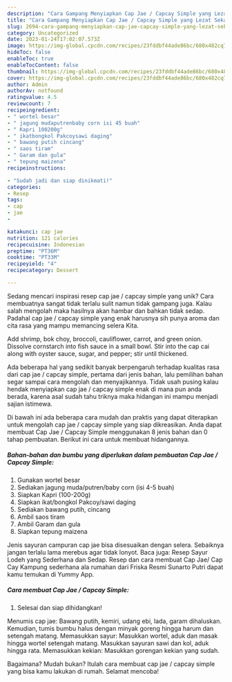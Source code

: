 ```yaml
---
description: "Cara Gampang Menyiapkan Cap Jae / Capcay Simple yang Lezat Sekali"
title: "Cara Gampang Menyiapkan Cap Jae / Capcay Simple yang Lezat Sekali"
slug: 2694-cara-gampang-menyiapkan-cap-jae-capcay-simple-yang-lezat-sekali
category: Uncategorized
date: 2023-01-24T17:02:07.573Z
image: https://img-global.cpcdn.com/recipes/23fddbf44ade86bc/680x482cq70/cap-jae-capcay-simple-foto-resep-utama.jpg
hideToc: false
enableToc: true
enableTocContent: false
thumbnail: https://img-global.cpcdn.com/recipes/23fddbf44ade86bc/680x482cq70/cap-jae-capcay-simple-foto-resep-utama.jpg
cover: https://img-global.cpcdn.com/recipes/23fddbf44ade86bc/680x482cq70/cap-jae-capcay-simple-foto-resep-utama.jpg
author: Admin
authorAv: notfound
ratingvalue: 4.5
reviewcount: 7
recipeingredient:
- " wortel besar"
- " jagung mudaputrenbaby corn isi 45 buah"
- " Kapri 100200g"
- " ikatbongkol Pakcoysawi daging"
- " bawang putih cincang"
- " saos tiram"
- " Garam dan gula"
- " tepung maizena"
recipeinstructions:

- "Sudah jadi dan siap dinikmati!"
categories:
- Resep
tags:
- cap
- jae
- 

katakunci: cap jae  
nutrition: 121 calories
recipecuisine: Indonesian
preptime: "PT36M"
cooktime: "PT33M"
recipeyield: "4"
recipecategory: Dessert

---
```





Sedang mencari inspirasi resep cap jae / capcay simple yang unik? Cara membuatnya sangat tidak terlalu sulit namun tidak gampang juga. Kalau salah mengolah maka hasilnya akan hambar dan bahkan tidak sedap. Padahal cap jae / capcay simple yang enak harusnya sih punya aroma dan cita rasa yang mampu memancing selera Kita.





Add shrimp, bok choy, broccoli, cauliflower, carrot, and green onion. Dissolve cornstarch into fish sauce in a small bowl. Stir into the cap cai along with oyster sauce, sugar, and pepper; stir until thickened.

Ada beberapa hal yang sedikit banyak berpengaruh terhadap kualitas rasa dari cap jae / capcay simple, pertama dari jenis bahan, lalu pemilihan bahan segar sampai cara mengolah dan menyajikannya. Tidak usah pusing kalau hendak menyiapkan cap jae / capcay simple enak di mana pun anda berada, karena asal sudah tahu triknya maka hidangan ini mampu menjadi sajian istimewa.






Di bawah ini ada beberapa cara mudah dan praktis yang dapat diterapkan untuk mengolah cap jae / capcay simple yang siap dikreasikan. Anda dapat membuat Cap Jae / Capcay Simple menggunakan 8 jenis bahan dan 0 tahap pembuatan. Berikut ini cara untuk membuat hidangannya.

<!--inarticleads1-->

##### Bahan-bahan dan bumbu yang diperlukan dalam pembuatan Cap Jae / Capcay Simple:

1. Gunakan  wortel besar
1. Sediakan  jagung muda/putren/baby corn (isi 4-5 buah)
1. Siapkan  Kapri (100-200g)
1. Siapkan  ikat/bongkol Pakcoy/sawi daging
1. Sediakan  bawang putih, cincang
1. Ambil  saos tiram
1. Ambil  Garam dan gula
1. Siapkan  tepung maizena


Jenis sayuran campuran cap jae bisa disesuaikan dengan selera. Sebaiknya jangan terlalu lama merebus agar tidak lonyot. Baca juga: Resep Sayur Lodeh yang Sederhana dan Sedap. Resep dan cara membuat Cap Jae/ Cap Cay Kampung sederhana ala rumahan dari Friska Resmi Sunarto Putri dapat kamu temukan di Yummy App. 

<!--inarticleads2-->

##### Cara membuat Cap Jae / Capcay Simple:


1. Selesai dan siap dihidangkan!

Menumis cap jae: Bawang putih, kemiri, udang ebi, lada, garam dihaluskan. Kemudian, tumis bumbu halus dengan minyak goreng hingga harum dan setengah matang. Memasukkan sayur: Masukkan wortel, aduk dan masak hingga wortel setengah matang. Masukkan sayuran sawi dan kol, aduk hingga rata. Memasukkan kekian: Masukkan gorengan kekian yang sudah. 

Bagaimana? Mudah bukan? Itulah cara membuat cap jae / capcay simple yang bisa kamu lakukan di rumah. Selamat mencoba!
